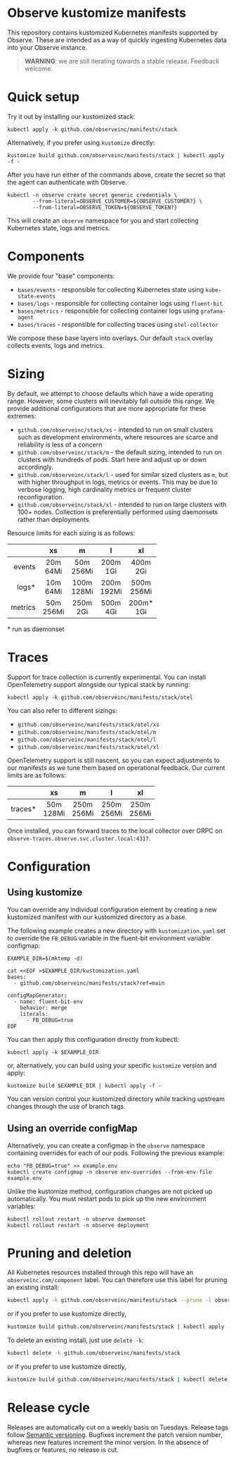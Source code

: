 # Observe kustomize manifests

This repository contains kustomized Kubernetes manifests supported by Observe.
These are intended as a way of quickly ingesting Kubernetes data into your
Observe instance.

> **WARNING**: we are still iterating towards a stable release. Feedback welcome.

# Quick setup

Try it out by installing our kustomized stack:

```
kubectl apply -k github.com/observeinc/manifests/stack
```

Alternatively, if you prefer using `kustomize` directly:
```
kustomize build github.com/observeinc/manifests/stack | kubectl apply -f -
```

After you have run either of the commands above, create the secret so that the agent can authenticate with Observe.

```
kubectl -n observe create secret generic credentials \
        --from-literal=OBSERVE_CUSTOMER=${OBSERVE_CUSTOMER?} \
        --from-literal=OBSERVE_TOKEN=${OBSERVE_TOKEN?}
```

This will create an `observe` namespace for you and start collecting Kubernetes state, logs and metrics.

# Components

We provide four "base" components:

- `bases/events` - responsible for collecting Kubernetes state using `kube-state-events`
- `bases/logs` - responsible for collecting container logs using `fluent-bit`
- `bases/metrics` - responsible for collecting container logs using `grafana-agent`
- `bases/traces` - responsible for collecting traces using `otel-collector`

We compose these base layers into overlays. Our default `stack` overlay
collects events, logs and metrics.

# Sizing

By default, we attempt to choose defaults which have a wide operating
range. However, some clusters will inevitably fall outside this range. We
provide additional configurations that are more appropriate for these extremes:

- `github.com/observeinc/stack/xs` - intended to run on small clusters such as development environments, where resources are scarce and reliability is less of a concern
- `github.com/observeinc/stack/m` - the default sizing, intended to run on clusters with hundreds of pods. Start here and adjust up or down accordingly.
- `github.com/observeinc/stack/l` - used for similar sized clusters as `m`, but with higher throughput in logs, metrics or events. This may be due to verbose logging, high cardinality metrics or frequent cluster reconfiguration.
- `github.com/observeinc/stack/xl` - intended to run on large clusters with 100+ nodes. Collection is preferentially performed using daemonsets rather than deployments.

Resource limits for each sizing is as follows:

|         |      xs      |       m       |       l       |       xl      |
|--------:|:------------:|:-------------:|:-------------:|:-------------:|
|  events |  20m<br>64Mi |  50m<br>256Mi |   200m<br>1Gi |   400m<br>2Gi |
|   logs* |  10m<br>64Mi | 100m<br>128Mi | 200m<br>192Mi | 500m<br>256Mi |
| metrics | 50m<br>256Mi |   250m<br>2Gi | 500m<br>4Gi   |  200m*<br>1Gi |

\* run as daemonset

# Traces

Support for trace collection is currently experimental. You can install
OpenTelemetry support alongside our typical stack by running:

```
kubectl apply -k github.com/observeinc/manifests/stack/otel
```

You can also refer to different sizings:

- `github.com/observeinc/manifests/stack/otel/xs`
- `github.com/observeinc/manifests/stack/otel/m`
- `github.com/observeinc/manifests/stack/otel/l`
- `github.com/observeinc/manifests/stack/otel/xl`

OpenTelemetry support is still nascent, so you can expect adjustments to our
manifests as we tune them based on operational feedback.
Our current limits are as follows:

|          |      xs      |       m       |       l       |       xl      |
|---------:|:------------:|:-------------:|:-------------:|:-------------:|
|  traces* | 50m<br>128Mi | 250m<br>256Mi |   250m<br>256Mi |  250m<br>256Mi |

Once installed, you can forward traces to the local collector over GRPC on 
`observe-traces.observe.svc.cluster.local:4317`.

# Configuration

## Using kustomize

You can override any individual configuration element by creating a new
kustomized manifest with our kustomized directory as a base.

The following example creates a new directory with `kustomization.yaml` set to
override the `FB_DEBUG` variable in the fluent-bit environment variable
configmap:

```
EXAMPLE_DIR=$(mktemp -d)

cat <<EOF >$EXAMPLE_DIR/kustomization.yaml
bases:
  - github.com/observeinc/manifests/stack?ref=main

configMapGenerator:
  - name: fluent-bit-env
    behavior: merge
    literals:
      - FB_DEBUG=true
EOF
```

You can then apply this configuration directly from kubectl:

```
kubectl apply -k $EXAMPLE_DIR
```

or, alternatively, you can build using your specific `kustomize` version and apply:

```
kustomize build $EXAMPLE_DIR | kubectl apply -f -
```

You can version control your kustomized directory while tracking upstream changes through the use of branch tags.

## Using an override configMap

Alternatively, you can create a configmap in the `observe` namespace containing
overrides for each of our pods. Following the previous example:

```
echo "FB_DEBUG=true" >> example.env
kubectl create configmap -n observe env-overrides --from-env-file example.env
```

Unlike the kustomize method, configuration changes are not picked up
automatically. You must restart pods to pick up the new environment variables:

```
kubectl rollout restart -n observe daemonset
kubectl rollout restart -n observe deployment
```

# Pruning and deletion

All Kubernetes resources installed through this repo will have an
`observeinc.com/component` label. You can therefore use this label for pruning an existing install:

```bash
kubectl apply -k github.com/observeinc/manifests/stack --prune -l observeinc.com/component
```

or if you prefer to use kustomize directly,
```bash
kustomize build github.com/observeinc/manifests/stack | kubectl apply --prune -l observeinc.com/component -f -
```

To delete an existing install, just use `delete -k`:

```bash
kubectl delete -k github.com/observeinc/manifests/stack
```

or if you prefer to use kustomize directly,
```bash
kustomize build github.com/observeinc/manifests/stack | kubectl delete -f -
```

# Release cycle

Releases are automatically cut on a weekly basis on Tuesdays. Release tags
follow [Semantic versioning](https://semver.org/). Bugfixes increment the patch
version number, whereas new features increment the minor version. In the
absence of bugfixes or features, no release is cut.
